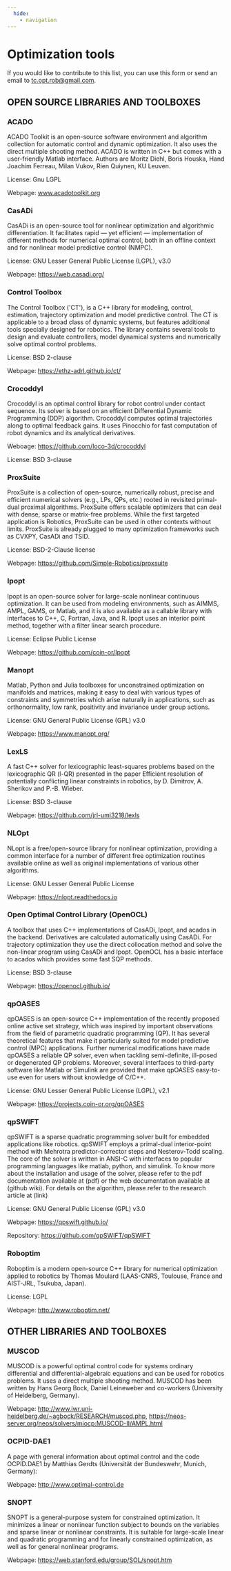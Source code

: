 ```yaml
---
  hide:
    - navigation
---
```


# Optimization tools

If you would like to contribute to this list, you can use this form or send an email to tc.opt.rob@gmail.com.

## OPEN SOURCE LIBRARIES AND TOOLBOXES

### ACADO

ACADO Toolkit is an open-source software environment and algorithm collection for automatic control and dynamic optimization. It also uses the direct multiple shooting method. ACADO is written in C++ but comes with a user-friendly Matlab interface. Authors are Moritz Diehl,  Boris Houska, Hand Joachim Ferreau, Milan Vukov, Rien Quiynen, KU Leuven.

License: Gnu LGPL

Webpage: www.acadotoolkit.org

### CasADi

CasADi is an open-source tool for nonlinear optimization and algorithmic differentiation. It facilitates rapid — yet efficient — implementation of different methods for numerical optimal control, both in an offline context and for nonlinear model predictive control (NMPC).

License: GNU Lesser General Public License (LGPL), v3.0

Webpage: https://web.casadi.org/

### Control Toolbox

The Control Toolbox ('CT'), is a C++ library for modeling, control, estimation, trajectory optimization and model predictive control. The CT is applicable to a broad class of dynamic systems, but features additional tools specially designed for robotics. The library contains several tools to design and evaluate controllers, model dynamical systems and numerically solve optimal control problems.

License: BSD 2-clause

Webpage: https://ethz-adrl.github.io/ct/

### Crocoddyl

Crocoddyl is an optimal control library for robot control under contact sequence. Its solver is based on an efficient Differential Dynamic Programming (DDP) algorithm. Crocoddyl computes optimal trajectories along to optimal feedback gains. It uses Pinocchio for fast computation of robot dynamics and its analytical derivatives.

Weboage: https://github.com/loco-3d/crocoddyl

License: BSD 3-clause

### ProxSuite

ProxSuite is a collection of open-source, numerically robust, precise and efficient numerical solvers (e.g., LPs, QPs, etc.) rooted in revisited primal-dual proximal algorithms. ProxSuite offers scalable optimizers that can deal with dense, sparse or matrix-free problems. While the first targeted application is Robotics, ProxSuite can be used in other contexts without limits. ProxSuite is already plugged to many optimization frameworks such as CVXPY, CasADi and TSID.

License: BSD-2-Clause license

Webpage: https://github.com/Simple-Robotics/proxsuite


### Ipopt

Ipopt is an open-source solver for large-scale nonlinear continuous optimization. It can be used from modeling environments, such as AIMMS, AMPL, GAMS, or Matlab, and it is also available as a callable library with interfaces to C++, C, Fortran, Java, and R. Ipopt uses an interior point method, together with a filter linear search procedure.

License: Eclipse Public License

Webpage: https://github.com/coin-or/Ipopt


### Manopt

Matlab, Python and Julia toolboxes for unconstrained optimization on manifolds and matrices, making it easy to deal with various types of constraints and symmetries which arise naturally in applications, such as orthonormality, low rank, positivity and invariance under group actions.

License: GNU General Public License (GPL) v3.0

Webpage: https://www.manopt.org/


### LexLS
A fast C++ solver for lexicographic least-squares problems based on the lexicographic QR (l-QR) presented in the paper Efficient resolution of potentially conflicting linear constraints in robotics, by D. Dimitrov, A. Sherikov and P.-B. Wieber.

License: BSD 3-clause

Webpage: https://github.com/jrl-umi3218/lexls


### NLOpt

NLopt is a free/open-source library for nonlinear optimization, providing a common interface for a number of different free optimization routines available online as well as original implementations of various other algorithms.

License: GNU Lesser General Public License

Webpage: https://nlopt.readthedocs.io


### Open Optimal Control Library (OpenOCL)

A toolbox that uses C++ implementations of CasADi, Ipopt, and acados in the backend. Derivatives are calculated automatically using CasADi. For trajectory optimization they use the direct collocation method and solve the non-linear program using CasADi and Ipopt. OpenOCL has a basic interface to acados which provides some fast SQP methods.

License: BSD 3-clause

Webpage: https://openocl.github.io/


### qpOASES

qpOASES is an open-source C++ implementation of the recently proposed online active set strategy, which was inspired by important observations from the field of parametric quadratic programming (QP). It has several theoretical features that make it particularly suited for model predictive control (MPC) applications. Further numerical modifications have made qpOASES a reliable QP solver, even when tackling semi-definite, ill-posed or degenerated QP problems. Moreover, several interfaces to third-party software like ​Matlab or ​Simulink are provided that make qpOASES easy-to-use even for users without knowledge of C/C++.

License: GNU Lesser General Public License (LGPL), v2.1

Webpage: https://projects.coin-or.org/qpOASES


### qpSWIFT

qpSWIFT is a sparse quadratic programming solver built for embedded applications like robotics. qpSWIFT employs a primal-dual interior-point method with Mehrotra predictor-corrector steps and Nesterov-Todd scaling. The core of the solver is written in ANSI-C with interfaces to popular programming languages like matlab, python, and simulink. To know more about the installation and usage of the solver, please refer to the pdf documentation available at (pdf) or the web documentation available at (github wiki). For details on the algorithm, please refer to the research article at (link)

License:  GNU General Public License (GPL) v3.0

Webpage:  https://qpswift.github.io/

Repository: https://github.com/qpSWIFT/qpSWIFT


### Roboptim

Roboptim is a modern open-source C++ library for numerical optimization applied to robotics by Thomas Moulard (LAAS-CNRS, Toulouse, France and AIST-JRL, Tsukuba, Japan).

License: LGPL

Webpage:  http://www.roboptim.net/


## OTHER LIBRARIES AND TOOLBOXES

### MUSCOD

MUSCOD is a powerful optimal control code for systems ordinary differential and differential-algebraic equations and can be used for robotics problems. It uses a direct multiple shooting method.  MUSCOD has been written by Hans Georg Bock, Daniel Leineweber and co-workers (University of Heidelberg, Germany).

Webpage: http://www.iwr.uni-heidelberg.de/~agbock/RESEARCH/muscod.php, https://neos-server.org/neos/solvers/miocp:MUSCOD-II/AMPL.html


### OCPID-DAE1

A page with general information about optimal control and the code OCPID.DAE1 by Matthias Gerdts (Universität der Bundeswehr, Munich, Germany):

Webpage: http://www.optimal-control.de

### SNOPT

SNOPT is a general-purpose system for constrained optimization. It minimizes a linear or nonlinear function subject to bounds on the variables and sparse linear or nonlinear constraints. It is suitable for large-scale linear and quadratic programming and for linearly constrained optimization, as well as for general nonlinear programs.

Webpage: https://web.stanford.edu/group/SOL/snopt.htm
